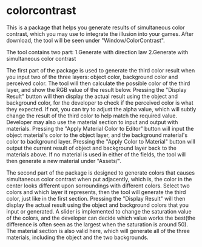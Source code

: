 # colorcontrast

This is a package that helps you generate results of simultaneous color contrast, which you may use to integrate the illusion into your games.
After download, the tool will be seen under "Window/ColorContrast".

The tool contains two part:
1.Generate with direction law
2.Generate with simultaneous color contrast

The first part of the package is used to generate the third color result when you input two of the three layers: object color, background color and perceived color. The tool will then calculate the possible color of the third layer, and show the RGB value of the result below. Pressing the "Display Result" button will then display the actual result using the object and background color, for the developer to check if the perceived color is what they expected. If not, you can try to adjust the alpha value, which will subtly change the result of the third color to help match the required value. 
Developer may also use the material section to input and output with materials. Pressing the "Apply Material Color to Editor" button will input the object material's color to the object layer, and the background material's color to background layer. Pressing the "Apply Color to Material" button will output the current result of object and background layer back to the materials above. If no material is used in either of the fields, the tool will then generate a new material under "Assets/".

The second part of the package is designed to generate colors that causes simultaneous color contrast when put adjacently, which is, the color in the center looks different upon sorroundings with different colors. Select two colors and which layer it represents, then the tool will generate the third color, just like in the first section. Pressing the "Display Result" will then display the actual result using the object and background colors that you input or generated. A slider is implemented to change the saturation value of the colors, and the developer can decide which value works the best(the difference is often seen as the largest when the saturation is around 50). The material section is also valid here, which will generate all of the three materials, including the object and the two backgrounds.
